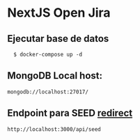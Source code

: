 # NextJS Open Jira

## Ejecutar base de datos

```
  $ docker-compose up -d
```

## MongoDB Local host:

```
mongodb://localhost:27017/
```

## Endpoint para **SEED** [redirect](http://localhost:3000/api/seed)

```
http://localhost:3000/api/seed
```
